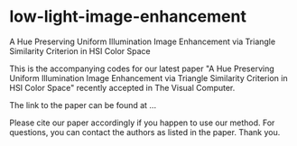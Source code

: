 # low-light-image-enhancement

A Hue Preserving Uniform Illumination Image Enhancement via Triangle Similarity Criterion in HSI Color Space

This is the accompanying codes for our latest paper "A Hue Preserving Uniform Illumination Image Enhancement via Triangle Similarity Criterion in HSI Color Space"
recently accepted in The Visual Computer. 

The link to the paper can be found at ...

Please cite our paper accordingly if you happen to use our method. For questions, you can contact the authors as listed in the paper. Thank you.
